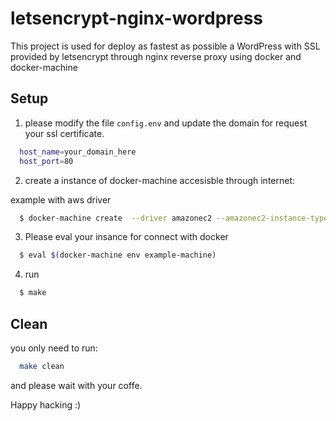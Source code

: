 # letsencrypt-nginx-wordpress
This project is used for deploy as fastest as possible a WordPress with SSL provided by letsencrypt through nginx reverse proxy using docker and docker-machine

## Setup 

1) please modify the file ```config.env``` and update the domain for request your ssl certificate. 
```bash
  host_name=your_domain_here
  host_port=80
```
2) create a instance of docker-machine accesisble through internet:

example with aws driver 

```bash
  $ docker-machine create  --driver amazonec2 --amazonec2-instance-type t2.micro example-machine
```

3) Please eval your insance for connect with docker

```bash 
  $ eval $(docker-machine env example-machine)
 ```

4) run 

```bash 
  $ make
```

## Clean 

you only need to run:

```bash 
  make clean
```

and please wait with your coffe. 

Happy hacking :) 

